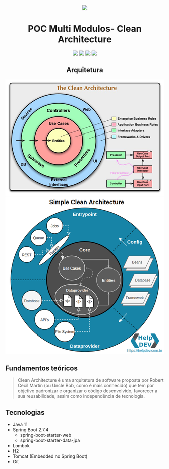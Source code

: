 <div align="center">

![](https://img.shields.io/badge/Status-Em%20Desenvolvimento-orange)
</div>

<div align="center">

# POC Multi Modulos- Clean Architecture
![](https://img.shields.io/badge/Autor-Wesley%20Oliveira%20Santos-brightgreen)
![](https://img.shields.io/badge/Language-java-brightgreen)
![](https://img.shields.io/badge/Framework-springboot-brightgreen)
![](https://img.shields.io/badge/Clean-Architecture-brightgreen)
</div> 

<div align="center">

## Arquitetura
![Arquitetura](images/clean-arch-1.jpg "Arquitetura")
![Arquitetura](images/clean-arch.png "Arquitetura")

</div>

## Fundamentos teóricos

> Clean Architecture é uma arquitetura de software proposta por Robert Cecil Martin (ou Uncle Bob, como é mais conhecido) que tem por objetivo padronizar e organizar o código desenvolvido, favorecer a sua reusabilidade, assim como independência de tecnologia.

## Tecnologias
- Java 11
- Spring Boot 2.7.4
    - spring-boot-starter-web
    - spring-boot-starter-data-jpa
- Lombok
- H2
- Tomcat (Embedded no Spring Boot)
- Git
